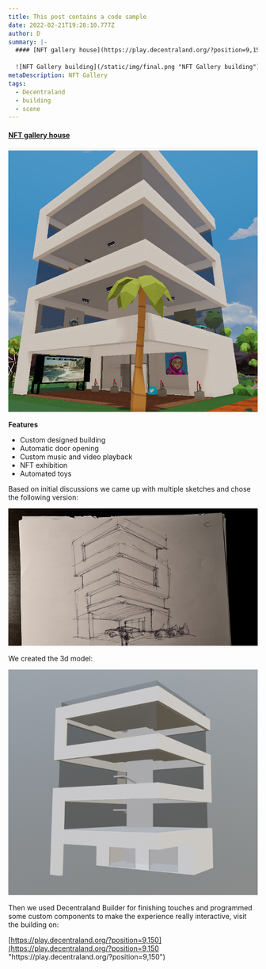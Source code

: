 ```yaml
---
title: This post contains a code sample
date: 2022-02-21T19:28:10.777Z
author: D
summary: |-
  #### [NFT gallery house](https://play.decentraland.org/?position=9,150)

  ![NFT Gallery building](/static/img/final.png "NFT Gallery building")
metaDescription: NFT Gallery
tags:
  - Decentraland
  - building
  - scene
---
```

#### [NFT gallery house](https://play.decentraland.org/?position=9,150)

![NFT Gallery building](/static/img/final.png "NFT Gallery building")

**Features**

* Custom designed building
* Automatic door opening
* Custom music and video playback
* NFT exhibition
* Automated toys

Based on initial discussions we came up with multiple sketches and chose the following version:

![NFT Gallery Drawing](/static/img/drawing.jpg "NFT Gallery Drawing")

We created the 3d model:

![NFT Gallery 3d model](/static/img/model.png "NFT Gallery 3d model")

Then we used Decentraland Builder for finishing touches and programmed some custom components to make the experience really interactive, visit the building on: <!--StartFragment-->

[https://play.decentraland.org/?position=9,150](https://play.decentraland.org/?position=9,150 "https\://play.decentraland.org/?position=9,150")

<!--EndFragment-->